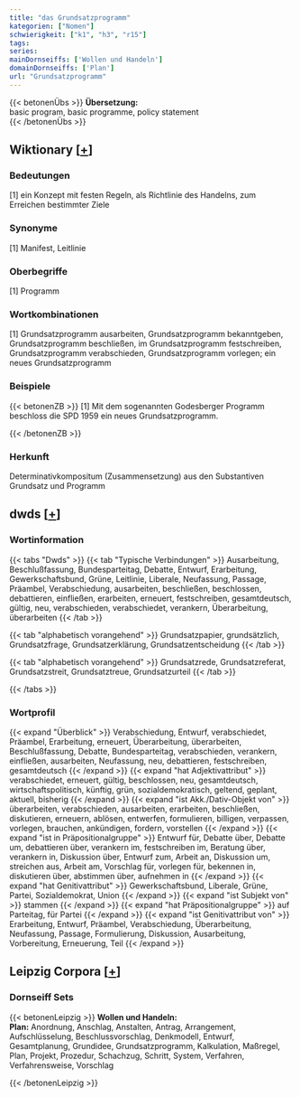 ```yaml
---
title: "das Grundsatzprogramm"
kategorien: ["Nomen"]
schwierigkeit: ["k1", "h3", "r15"]
tags:
series:
mainDornseiffs: ['Wollen und Handeln']
domainDornseiffs: ['Plan']
url: "Grundsatzprogramm"
---
```


{{< betonenÜbs >}}
**Übersetzung:**  
basic program, basic programme, policy statement  
{{< /betonenÜbs >}}

## Wiktionary [[+](https://de.wiktionary.org/wiki/Grundsatzprogramm)]

### Bedeutungen
[1] ein Konzept mit festen Regeln, als Richtlinie des Handelns, zum Erreichen bestimmter Ziele  

### Synonyme
[1] Manifest, Leitlinie  

### Oberbegriffe
[1] Programm  

### Wortkombinationen
[1] Grundsatzprogramm ausarbeiten, Grundsatzprogramm bekanntgeben, Grundsatzprogramm beschließen, im Grundsatzprogramm festschreiben, Grundsatzprogramm verabschieden, Grundsatzprogramm vorlegen; ein neues Grundsatzprogramm  

### Beispiele
{{< betonenZB >}}
[1] Mit dem sogenannten Godesberger Programm beschloss die SPD 1959 ein neues Grundsatzprogramm.  

{{< /betonenZB >}}
### Herkunft
Determinativkompositum (Zusammensetzung) aus den Substantiven Grundsatz und Programm  



## dwds [[+](https://www.dwds.de/wb/Grundsatzprogramm)]

### Wortinformation
{{< tabs "Dwds" >}}
{{< tab "Typische Verbindungen" >}}
Ausarbeitung, Beschlußfassung, Bundesparteitag, Debatte, Entwurf, Erarbeitung, Gewerkschaftsbund, Grüne, Leitlinie, Liberale, Neufassung, Passage, Präambel, Verabschiedung, ausarbeiten, beschließen, beschlossen, debattieren, einfließen, erarbeiten, erneuert, festschreiben, gesamtdeutsch, gültig, neu, verabschieden, verabschiedet, verankern, Überarbeitung, überarbeiten
{{< /tab >}}

{{< tab "alphabetisch vorangehend" >}}
Grundsatzpapier, grundsätzlich, Grundsatzfrage, Grundsatzerklärung, Grundsatzentscheidung
{{< /tab >}}

{{< tab "alphabetisch vorangehend" >}}
Grundsatzrede, Grundsatzreferat, Grundsatzstreit, Grundsatztreue, Grundsatzurteil
{{< /tab >}}

{{< /tabs >}}

### Wortprofil
{{< expand "Überblick" >}} Verabschiedung, Entwurf, verabschiedet, Präambel, Erarbeitung, erneuert, Überarbeitung, überarbeiten, Beschlußfassung, Debatte, Bundesparteitag, verabschieden, verankern, einfließen, ausarbeiten, Neufassung, neu, debattieren, festschreiben, gesamtdeutsch {{< /expand >}}
{{< expand "hat Adjektivattribut" >}} verabschiedet, erneuert, gültig, beschlossen, neu, gesamtdeutsch, wirtschaftspolitisch, künftig, grün, sozialdemokratisch, geltend, geplant, aktuell, bisherig {{< /expand >}}
{{< expand "ist Akk./Dativ-Objekt von" >}} überarbeiten, verabschieden, ausarbeiten, erarbeiten, beschließen, diskutieren, erneuern, ablösen, entwerfen, formulieren, billigen, verpassen, vorlegen, brauchen, ankündigen, fordern, vorstellen {{< /expand >}}
{{< expand "ist in Präpositionalgruppe" >}} Entwurf für, Debatte über, Debatte um, debattieren über, verankern im, festschreiben im, Beratung über, verankern in, Diskussion über, Entwurf zum, Arbeit an, Diskussion um, streichen aus, Arbeit am, Vorschlag für, vorlegen für, bekennen in, diskutieren über, abstimmen über, aufnehmen in {{< /expand >}}
{{< expand "hat Genitivattribut" >}} Gewerkschaftsbund, Liberale, Grüne, Partei, Sozialdemokrat, Union {{< /expand >}}
{{< expand "ist Subjekt von" >}} stammen {{< /expand >}}
{{< expand "hat Präpositionalgruppe" >}} auf Parteitag, für Partei {{< /expand >}}
{{< expand "ist Genitivattribut von" >}} Erarbeitung, Entwurf, Präambel, Verabschiedung, Überarbeitung, Neufassung, Passage, Formulierung, Diskussion, Ausarbeitung, Vorbereitung, Erneuerung, Teil {{< /expand >}}

## Leipzig Corpora [[+](https://corpora.uni-leipzig.de/en/res?word=Grundsatzprogramm&corpusId=deu_newscrawl-public_2018)]

### Dornseiff Sets
{{< betonenLeipzig >}}
**Wollen und Handeln:**  
**Plan:** Anordnung, Anschlag, Anstalten, Antrag, Arrangement, Aufschlüsselung, Beschlussvorschlag, Denkmodell, Entwurf, Gesamtplanung, Grundidee, Grundsatzprogramm, Kalkulation, Maßregel, Plan, Projekt, Prozedur, Schachzug, Schritt, System, Verfahren, Verfahrensweise, Vorschlag  

{{< /betonenLeipzig >}}
